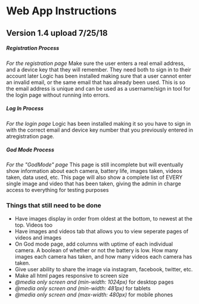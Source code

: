 # Web App Instructions 
## Version 1.4 upload 7/25/18
##### Registration Process
*For the registration page*
  Make sure the user enters a real email address, and a device key that they will remember. They need both to sign in to their account later
  Logic has been installed making sure that a user cannot enter an invalid email, or the same email that has already been used.
  This is so the email address is unique and can be used as a username/sign in tool for the login page without running into errors.
##### Log In Process
*For the login page*
  Logic has been installed making it so you have to sign in with the correct email and device key number that you previously entered in atregistration page. 
##### God Mode Process
*For the "GodMode" page*
  This page is still incomplete but will eventually show information about each camera, battery life, images taken, videos taken, data used, etc.
  This page will also show a complete list of EVERY single image and video that has been taken, giving the admin in charge access to everything for testing purposes
### Things that still need to be done
* Have images display in order from oldest at the bottom, to newest at the top. Videos too
* Have images and videos tab that allows you to view seperate pages of videos and images
* On God mode page, add columns with uptime of each individual camera. A boolean of whether or not the battery is low. How many images each camera has taken, and how many videos each camera has taken.
* Give user ability to share the image via instagram, facebook, twitter, etc. 
* Make all html pages responsive to screen size 
* *@media only screen and (min-width: 1024px)* for desktop pages
* *@media only screen and (min-width: 481px)* for tablets
* *@media only screen and (max-width: 480px)* for mobile phones
